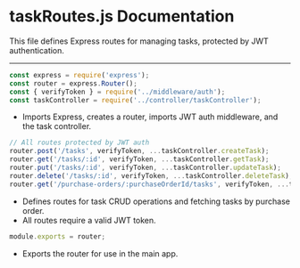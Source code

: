 # taskRoutes.js Documentation

This file defines Express routes for managing tasks, protected by JWT authentication.

---

```js
const express = require('express');
const router = express.Router();
const { verifyToken } = require('../middleware/auth');
const taskController = require('../controller/taskController');
```
- Imports Express, creates a router, imports JWT auth middleware, and the task controller.

```js
// All routes protected by JWT auth
router.post('/tasks', verifyToken, ...taskController.createTask);
router.get('/tasks/:id', verifyToken, ...taskController.getTask);
router.put('/tasks/:id', verifyToken, ...taskController.updateTask);
router.delete('/tasks/:id', verifyToken, ...taskController.deleteTask);
router.get('/purchase-orders/:purchaseOrderId/tasks', verifyToken, ...taskController.getTasksByPurchaseOrder);
```
- Defines routes for task CRUD operations and fetching tasks by purchase order.
- All routes require a valid JWT token.

```js
module.exports = router;
```
- Exports the router for use in the main app.
